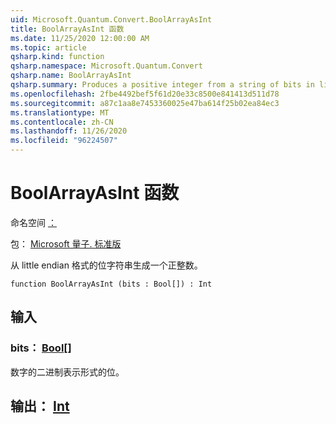 ```yaml
---
uid: Microsoft.Quantum.Convert.BoolArrayAsInt
title: BoolArrayAsInt 函数
ms.date: 11/25/2020 12:00:00 AM
ms.topic: article
qsharp.kind: function
qsharp.namespace: Microsoft.Quantum.Convert
qsharp.name: BoolArrayAsInt
qsharp.summary: Produces a positive integer from a string of bits in little endian format.
ms.openlocfilehash: 2fbe4492bef5f61d20e33c8500e841413d511d78
ms.sourcegitcommit: a87c1aa8e7453360025e47ba614f25b02ea84ec3
ms.translationtype: MT
ms.contentlocale: zh-CN
ms.lasthandoff: 11/26/2020
ms.locfileid: "96224507"
---
```

# <a name="boolarrayasint-function"></a>BoolArrayAsInt 函数

命名空间 [：](xref:Microsoft.Quantum.Convert)

包： [Microsoft 量子. 标准版](https://nuget.org/packages/Microsoft.Quantum.Standard)


从 little endian 格式的位字符串生成一个正整数。

```qsharp
function BoolArrayAsInt (bits : Bool[]) : Int
```


## <a name="input"></a>输入

### <a name="bits--bool"></a>bits： [Bool](xref:microsoft.quantum.lang-ref.bool)[]

数字的二进制表示形式的位。



## <a name="output--int"></a>输出： [Int](xref:microsoft.quantum.lang-ref.int)

